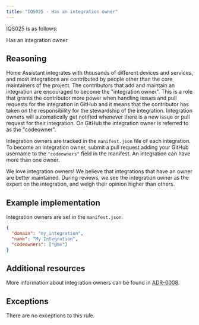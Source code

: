 ```yaml
---
title: "IQS025 - Has an integration owner"
---
```


IQS025 is as follows:

Has an integration owner

## Reasoning

Home Assistant integrates with thousands of different devices and services, and most integrations are contributed by people other than the core maintainers of the project.
The contributors that add and maintain an integration are encouraged to become the "integration owner".
This is a role that grants the contributor more power when handling issues and pull requests for the integration in GitHub and it means that the contributor has taken on the responsibility for the stewardship of the integration.
Integration owners will automatically get notified whenever there is a new issue or pull request for their integration.
On GitHub the integration owner is referred to as the "codeowner".

Integration owners are tracked in the `manifest.json` file of each integration.
To become an integration owner, submit a pull request adding your GitHub username to the `"codeowners"` field in the manifest.
An integration can have more than one owner.

We love integration owners!
We believe that integrations that have an owner are better maintained.
During reviews, we see the integration owner as the expert on the integration, and weigh their opinion higher than others.

## Example implementation

Integration owners are set in the `manifest.json`.

```json
{
  "domain": "my_integration",
  "name": "My Integration",
  "codeowners": ["@me"]
}
```

## Additional resources

More information about integration owners can be found in [ADR-0008](https://github.com/home-assistant/architecture/blob/master/adr/0008-code-owners.md).

## Exceptions

There are no exceptions to this rule.